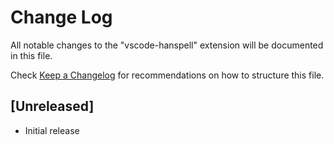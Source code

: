# Change Log

All notable changes to the "vscode-hanspell" extension will be documented in this file.

Check [Keep a Changelog](http://keepachangelog.com/) for recommendations on how to structure this file.

## [Unreleased]

- Initial release